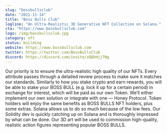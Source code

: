 ```yaml
---
slug: "bossbullsclub"
date: "2021-11-14"
title: "Boss Bulls Club"
logline: "An Ultra-Realistic 3D Generative NFT Collection on Solana."
cta: "https://www.bossbullsclub.com"
logo: /img/bossbullsclub.jpg
category: nft
status: building
website: https://www.bossbullsclub.com
twitter: https://twitter.com/BossBullsClub
discord: https://discord.com/invite/zQQhHjj7Ng
---
```


Our priority is to ensure the ultra-realistic high quality of our NFTs. Every attribute passes through a detailed review process to make sure it matches our standards.
Similarly to how you stake crypto and earn rewards, you will be able to stake your BOSS BULL (e.g. lock it up for a certain period) in exchange for interest, which will be paid as our own Token. We’ll either implement our own solution or integrate with one — Honey Protocol.
Token holders will enjoy the same benefits as BOSS BULLS NFT holders, plus some extras. Solana allows us to do so much because of the low fees. Our Solidity dev is quickly catching up on Solana and is thoroughly impressed by what can be done.
Our 3D art will be used to commission high-quality, realistic action figures representing popular BOSS BULLS. 
